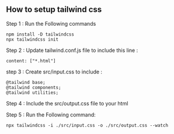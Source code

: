 ## How to setup tailwind css

Step 1  : Run the Following commands

```
npm install -D tailwindcss
npx tailwindcss init 
```

Step 2 : Update tailwind.conf.js file to include this line :
```
content: ["*.html"]
```

step 3 : Create src/input.css to include :
```
@tailwind base;
@tailwind components;
@tailwind utilities;
```

Step 4 : Include the src/output.css file to your html

Step 5 : Run the Following command: 
```
npx tailwindcss -i ./src/input.css -o ./src/output.css --watch
```